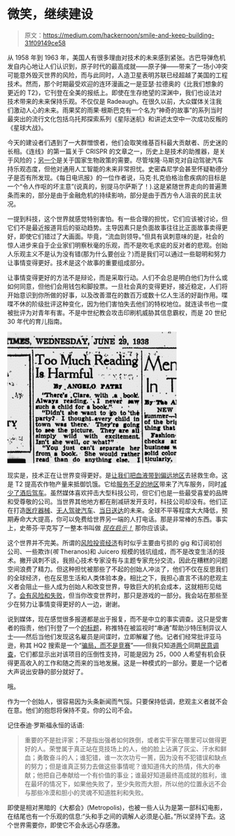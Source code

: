 # 微笑，继续建设

> 原文：<https://medium.com/hackernoon/smile-and-keep-building-31f09149ce58>

从 1958 年到 1963 年，美国人有很多理由对技术的未来感到紧张。古巴导弹危机发自内心地让人们认识到，原子时代的最高成就——原子弹——带来了一场小冲突可能意外毁灭世界的风险，而与此同时，人造卫星表明苏联已经超越了美国的工程技术。然而，那个时期最受欢迎的连环漫画之一是亚瑟·拉德奥的《比我们想象的更近的 T2》，它刊登在全美的报纸上。即使在生存绝望的深渊中，我们也设法对技术带来的未来保持乐观。不仅仅是 Radeaugh。在很久以前，大众媒体关注我们激动人心的未来。雨果奖的雨果·根斯巴克有一个名为“神奇的故事”的系列当时最突出的流行文化包括乌托邦探索系列《星际迷航》和讲述太空中一次成功反叛的《星球大战》。

今天的建设者们遇到了一大群憎恨者，他们会取笑维基百科最大贡献者、历史迷的长相。《连线》的第一篇关于 CRISPR 的文章之一，历史上是技术的助推器，是关于风险的；[另一个](https://www.wired.com/2017/05/crispr-makes-clear-us-needs-biology-strategy-fast/)是关于国家生物政策的需要。尽管埃隆·马斯克对自动驾驶汽车持乐观态度，但他对通用人工智能的未来非常担忧。史密森尼学会甚至怀疑勒德分子是否有所发现。《每日电讯报》的一位作者说，马克·扎克伯格治愈疾病的目标是一个“令人作呕的坏主意”(说真的，别提马尔萨斯了！).这是紧随世界走向的普遍萧条而来的，部分是由于金融危机的持续影响，部分是由于西方令人沮丧的民主状况。

一提到科技，这个世界就感觉特别害怕。有一些合理的担忧，它们应该被讨论，但它们不是最近报道背后的驱动趋势。主导因素只是负面故事往往比正面故事卖得更好，即使它们错过了大画面。毕竟，“流血则领导。”但具有讽刺意味的是，社会的惊人进步来自于企业家们明察秋毫的乐观，而不是吹毛求疵的反对者的悲观。创始人乐观主义不是认为没有错(那为什么要创业？)而是我们可以通过一些聪明和努力让事情变得更好。技术是这个故事的重要组成部分。

让事情变得更好的方法不是辩论，而是采取行动。人们不会总是明白他们为什么或如何同意，但他们会用钱包和脚投票。一旦社会真的变得更好，接近稳定，人们将开始意识到你所做的好事，以及改善潜在的数百万或数十亿人生活的好副作用。喋喋不休的阶级批评这种变化，因为他们害怕失去他们的特权地位。就连读书也一度被批评为对青年有害。不是中世纪教会攻击印刷机威胁其信息霸权，而是 20 世纪 30 年代的育儿指南。

![](img/144ae16af36305219767bf608b7a10a3.png)

现实是，技术正在让世界变得更好。是[让我们把血液带到偏远地区](https://www.theverge.com/2018/4/13/17206398/zipline-drones-delivery-blood-emergency-medical-supplies-startup-rwanda-tanzania)去拯救生命。这是 T2 提高农作物产量来抵御饥饿。它给[服务不足的地区](https://www.curbed.com/2018/7/2/17511530/lyft-ride-hailing-taxis-discrimination)带来了汽车服务，同时[减少了酒后驾车](https://www.mercurynews.com/2018/05/10/drunk-driving-arrests-decline-in-some-cities/)。虽然媒体喜欢抨击大型科技公司，但它们也是一些最受喜爱的品牌和受尊敬的公司。当世界其他地方都在削减研发开支时，科技公司却没有。他们正在打造[医疗器械](https://www.reuters.com/article/us-fda-health-device/fda-clears-first-medical-device-accessory-for-apple-watch-idUSKBN1DU2M2)、[无人驾驶汽车](https://www.bloomberg.com/news/features/2018-07-31/inside-the-life-of-waymo-s-driverless-test-family)、[当日送达](https://techcrunch.com/2017/12/13/amazon-expands-same-day-delivery-and-one-day-shipping-to-thousands-more-cities/)的未来。全球不平等程度大大降低，预期寿命大大提高，你可以免费给世界另一端的人打电话。那是非常棒的东西。事实上，史蒂芬·平克写了一整本书叫做 [*现在启示！*](https://www.amazon.com/Enlightenment-Now-Science-Humanism-Progress-ebook/dp/B073TJBYTB/) 那你应该读。

这个世界并不完美。所谓的[风险投资经济](https://www.nytimes.com/2018/05/16/technology/moviepass-economy-startups.html)有时似乎主要由亏损的 gig 和订阅初创公司、一些欺诈(*咳* Theranos)和 Juicero 规模的钱坑组成，而不是改变生活的技术。撇开讽刺不谈，我担心技术专家没有与主题专家充分交流，因此在糟糕的问题空间浪费了精力。但这种担忧被那些了不起的创始人冲淡了，他们不仅在反思我们的全球经济，也在反思生活和人类体验本身。相比之下，我担心直言不讳的悲观主义者会阻止一些人成为创始人和改变世界，导致巨大的机会成本，这就相形见绌了。[会有风险和失败](https://xkcd.com/1831/)，但当你改变世界时，那只是游戏的一部分。我会站在那些至少在努力让事情变得更好的人一边，谢谢。

说到媒体，现在感觉很多报道都是出于报复，而不是中立的事实调查。这只是受害者的指责，他们刊登了一个[的标题](https://www.vox.com/2018/10/20/18003792/saudi-arabia-mckinsey-twitter-khashoggi)，称推特在被监视时“串通”帮助沙特压制异议人士——然后当他们发现这名雇员是间谍时，立即解雇了他。记者们经常批评亚马逊，称其 HQ2 搜索是一个“[骗局，而不是竞赛](https://www.recode.net/2018/11/9/18077342/amazon-hq2-headquarters-jeff-bezos-dc-ny-virginia-long-island-kara-swisher-scott-galloway)”——但我只知道[两个](https://nypost.com/2019/02/12/majority-of-new-yorkers-want-amazons-hq2-in-queens-poll/)同期[民意调查](https://www.reuters.com/article/us-amazon-com-headquarters-poll/new-yorkers-overwhelmingly-support-amazon-campus-in-queens-poll-idUSKBN1O42H8)，它们都显示出对该项目的压倒性支持，可能是因为 25，000 人希望有机会获得更高收入的工作和随之而来的当地发展。这是一种模式的一部分。要是一个记者大声说出安静的部分就好了。

哦。

作为一个创始人，很容易因为头条新闻而气馁。只要保持低调，悲观主义者就不会在意。他们的抱怨将保持不变。你的公司不会。

记住泰迪·罗斯福永恒的话语:

> 重要的不是批评家；不是指出强者如何跌倒，或者实干家在哪里可以做得更好的人。荣誉属于真正站在竞技场上的人，他的脸上沾满了灰尘、汗水和鲜血；勇敢奋斗的人；谁犯错，谁一次次功亏一篑，因为没有不犯错误和缺点的努力；但是谁真正努力去做这些事情呢？谁知道伟大的热情，伟大的奉献；他把自己奉献给一个有价值的事业；谁最好知道最终高成就的胜利，谁在最坏的情况下，如果他失败了，至少失败而大胆，所以他的位置永远不会与那些冷漠和胆小的灵魂不知道胜利和失败。

即使是相对黑暗的《大都会》(Metropolis)，也被一些人认为是第一部科幻电影，在结尾也有一个乐观的信息:“头和手之间的调解人必须是心脏。”所以坚持下去。这个世界需要你，即使它不会永远心存感激。
